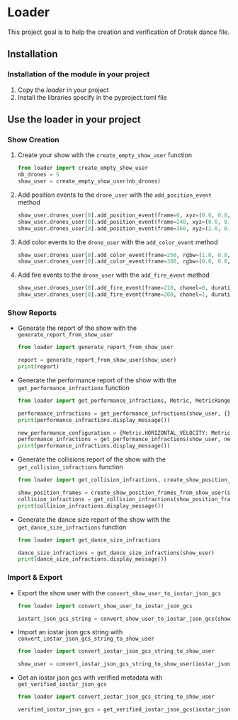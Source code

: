 # Loader

This project goal is to help the creation and verification of Drotek dance file.

## Installation

### Installation of the module in your project

1. Copy the _loader_ in your project
1. Install the libraries specify in the pyproject.toml file

## Use the loader in your project

### Show Creation

1. Create your show with the `create_empty_show_user` function

   ```python
   from loader import create_empty_show_user
   nb_drones = 5
   show_user = create_empty_show_user(nb_drones)
   ```

1. Add position events to the `drone_user` with the `add_position_event` method

   ```python
   show_user.drones_user[0].add_position_event(frame=0, xyz=(0.0, 0.0, 0.0))
   show_user.drones_user[0].add_position_event(frame=240, xyz=(0.0, 0.0, 10.0))
   show_user.drones_user[0].add_position_event(frame=360, xyz=(2.0, 0.0, 10.0))
   ```

1. Add color events to the `drone_user` with the `add_color_event` method

   ```python
   show_user.drones_user[0].add_color_event(frame=250, rgbw=(1.0, 0.0, 0.0, 0.0))
   show_user.drones_user[0].add_color_event(frame=300, rgbw=(0.0, 0.0, 1.0, 0.0))
   ```

1. Add fire events to the `drone_user` with the `add_fire_event` method

   ```python
   show_user.drones_user[0].add_fire_event(frame=210, chanel=0, duration_frame=0)
   show_user.drones_user[0].add_fire_event(frame=280, chanel=1, duration_frame=0)
   ```

### Show Reports

- Generate the report of the show with the `generate_report_from_show_user`

  ```python
  from loader import generate_report_from_show_user

  report = generate_report_from_show_user(show_user)
  print(report)
  ```

- Generate the performance report of the show with the `get_performance_infractions` function

  ```python
  from loader import get_performance_infractions, Metric, MetricRange

  performance_infractions = get_performance_infractions(show_user, {})
  print(performance_infractions.display_message())

  new_performance_configuration = {Metric.HORIZONTAL_VELOCITY: MetricRange(3.0)}
  performance_infractions = get_performance_infractions(show_user, new_performance_configuration)
  print(performance_infractions.display_message())
  ```

- Generate the collisions report of the show with the `get_collision_infractions` function

  ```python
  from loader import get_collision_infractions, create_show_position_frames_from_show_user

  show_position_frames = create_show_position_frames_from_show_user(show_user)
  collision_infractions = get_collision_infractions(show_position_frames)
  print(collision_infractions.display_message())
  ```

- Generate the dance size report of the show with the `get_dance_size_infractions`
  function

  ```python
  from loader import get_dance_size_infractions

  dance_size_infractions = get_dance_size_infractions(show_user)
  print(dance_size_infractions.display_message())
  ```

### Import & Export

- Export the show user with the `convert_show_user_to_iostar_json_gcs`

  ```python
  from loader import convert_show_user_to_iostar_json_gcs

  iostart_json_gcs_string = convert_show_user_to_iostar_json_gcs(show_user)
  ```

- Import an iostar json gcs string with `convert_iostar_json_gcs_string_to_show_user`

  ```python
  from loader import convert_iostar_json_gcs_string_to_show_user

  show_user = convert_iostar_json_gcs_string_to_show_user(iostar_json_gcs_string)
  ```

- Get an iostar json gcs with verified metadata with `get_verified_iostar_json_gcs`

  ```python
  from loader import convert_iostar_json_gcs_string_to_show_user

  verified_iostar_json_gcs = get_verified_iostar_json_gcs(iostar_json_gcs_string)
  ```
